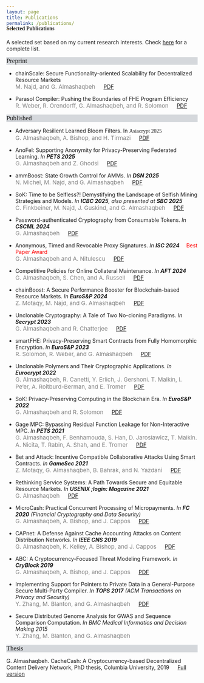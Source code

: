 ```yaml
---
layout: page
title: Publications
permalink: /publications/
---
```


<h4 style="font-family: 'Comic Sans MS'; margin-top: -30px;">Selected Publications</h4>

A selected set based on my current research interests. Check [here](https://scholar.google.com/citations?hl=en&user=QKIkII0AAAAJ&view_op=list_works&sortby=pubdate) for a complete list.<br/>

<div style="font-family: 'Comic Sans MS'; font-size:17px; background-color:rgb(213, 216, 220);margin-bottom:6px;">Preprint</div> 

* chainScale: Secure Functionality-oriented Scalability for Decentralized Resource Markets<br/> <span style="color:grey; font-size:15px;">M. Najd, and G. Almashaqbeh</span> &emsp; [PDF](https://arxiv.org/pdf/2509.20356)<br/>

* Parasol Compiler: Pushing the Boundaries of FHE Program Efficiency<br/>
  <span style="color:grey; font-size:15px;">R. Weber, R. Orendorff, G. Almashaqbeh, and R. Solomon</span> &emsp; [PDF](https://eprint.iacr.org/2025/1144.pdf)<br/>


<div style="font-family: 'Comic Sans MS'; font-size:17px; background-color:rgb(213, 216, 220);margin-bottom:6px;">Published</div> 

* Adversary Resilient Learned Bloom Filters. In <span style="font-family: Georgia, serif; font-weight: 500">Asiacrypt 2025</span><br/> <span style="color:grey; font-size:15px;">G. Almashaqbeh, A. Bishop, and H. Tirmazi</span> &emsp; [PDF](https://eprint.iacr.org/2024/754.pdf)<br/>

* AnoFel: Supporting Anonymity for Privacy-Preserving Federated Learning. _In **PETS 2025**_<br/> <span style="color:grey; font-size:15px;">G. Almashaqbeh and Z. Ghodsi</span> &emsp; [PDF](https://petsymposium.org/popets/2025/popets-2025-0051.pdf)<br/>

* ammBoost: State Growth Control for AMMs. _In **DSN 2025**_<br/> <span style="color:grey; font-size:15px;">N. Michel, M. Najd, and G. Almashaqbeh</span> &emsp; [PDF](https://eprint.iacr.org/2024/1021)<br/>

* SoK: Time to be Selfless?! Demystifying the Landscape of Selfish Mining Strategies and Models. _In **ICBC 2025**, also presented at **SBC 2025**_<br/> <span style="color:grey; font-size:15px;">C. Finkbeiner, M. Najd, J. Guskind, and G. Almashaqbeh</span> &emsp; [PDF](https://eprint.iacr.org/2025/43)<br/>

* Password-authenticated Cryptography from Consumable Tokens. _In **CSCML 2024**_<br/> <span style="color:grey; font-size:15px;">G. Almashaqbeh</span> &emsp; [PDF](https://eprint.iacr.org/2024/1283)<br/>

* Anonymous, Timed and Revocable Proxy Signatures. _In **ISC 2024**_ &emsp;<span style="color:red;">Best Paper Award</span><br/> <span style="color:grey; font-size:15px;">G. Almashaqbeh and A. Nitulescu</span>  &emsp; [PDF](https://eprint.iacr.org/2023/833)<br/>

* Competitive Policies for Online Collateral Maintenance. _In **AFT 2024**_<br/> <span style="color:grey; font-size:15px;">G. Almashaqbeh, S. Chen, and A. Russell</span> &emsp; [PDF](https://eprint.iacr.org/2024/1022)<br/>

* chainBoost: A Secure Performance Booster for Blockchain-based Resource Markets. _In **EuroS&P 2024**_<br/> <span style="color:grey; font-size:15px;">Z. Motaqy, M. Najd, and G. Almashaqbeh</span> &emsp; [PDF](https://eprint.iacr.org/2024/1020)<br/>

* Unclonable Cryptography: A Tale of Two No-cloning Paradigms. _In **Secrypt 2023**_<br/> <span style="color:grey; font-size:15px;">G. Almashaqbeh and R. Chatterjee</span> &emsp; [PDF](https://eprint.iacr.org/2023/702)<br/>

* smartFHE: Privacy-Preserving Smart Contracts from Fully Homomorphic Encryption. _In **EuroS&P 2023**_<br/> <span style="color:grey; font-size:15px;">R. Solomon, R. Weber, and G. Almashaqbeh</span> &emsp; [PDF](https://eprint.iacr.org/2021/133)<br/>

* Unclonable Polymers and Their Cryptographic Applications. _In **Eurocrypt 2022**_<br/> <span style="color:grey; font-size:15px;">G. Almashaqbeh, R. Canetti, Y. Erlich, J. Gershoni. T. Malkin, I. Pe’er, A. Roitburd-Berman, and E. Tromer</span> &emsp; [PDF](https://eprint.iacr.org/2022/658)<br/>

* SoK: Privacy-Preserving Computing in the Blockchain Era. _In **EuroS&P 2022**_<br/> <span style="color:grey; font-size:15px;">G. Almashaqbeh and R. Solomon</span> &emsp; [PDF](https://eprint.iacr.org/2021/727.pdf)<br/>

* Gage MPC: Bypassing Residual Function Leakage for Non-Interactive MPC. _In **PETS 2021**_<br/> <span style="color:grey; font-size:15px;">G. Almashaqbeh, F. Benhamouda, S. Han, D. Jaroslawicz, T. Malkin. A. Nicita, T. Rabin, A. Shah, and E. Tromer</span> &emsp; [PDF](https://eprint.iacr.org/2021/256)<br/>

* Bet and Attack: Incentive Compatible Collaborative Attacks Using Smart Contracts. _In **GameSec 2021**_<br/> <span style="color:grey; font-size:15px;">Z. Motaqy, G. Almashaqbeh, B. Bahrak, and N. Yazdani</span> &emsp; [PDF](https://arxiv.org/pdf/2010.12280.pdf)<br/>

* Rethinking Service Systems: A Path Towards Secure and Equitable Resource Markets. _In **USENIX ;login: Magazine 2021**_<br/> <span style="color:grey; font-size:15px;">G. Almashaqbeh</span> &emsp; [PDF](./preprint/almashaqbeh-login-21.pdf)<br/>

* MicroCash: Practical Concurrent Processing of Micropayments. _In **FC 2020** (Financial Cryptography and Data Security)_<br/> <span style="color:grey; font-size:15px;">G. Almashaqbeh, A. Bishop, and J. Cappos</span> &emsp; [PDF](https://arxiv.org/abs/1911.08520)<br/>
  
* CAPnet: A Defense Against Cache Accounting Attacks on Content Distribution Networks. _In **IEEE CNS 2019**_<br/> <span style="color:grey; font-size:15px;">G. Almashaqbeh, K. Kelley, A. Bishop, and J. Cappos</span> &emsp; [PDF](https://arxiv.org/abs/1906.10272)<br/>

* ABC: A Cryptocurrency-Focused Threat Modeling Framework. _In **CryBlock 2019**_<br/> <span style="color:grey; font-size:15px;">G. Almashaqbeh, A. Bishop, and J. Cappos</span> &emsp; [PDF](https://arxiv.org/abs/1903.03422)<br/>

* Implementing Support for Pointers to Private Data in a General-Purpose Secure Multi-Party Compiler. _In **TOPS 2017** (ACM Transactions on Privacy and Security)_<br/> <span style="color:grey; font-size:15px;">Y. Zhang, M. Blanton, and G. Almashaqbeh</span> &emsp; [PDF](https://arxiv.org/abs/1509.01763)<br/>

* Secure Distributed Genome Analysis for GWAS and Sequence Comparison Computation. _In BMC Medical Informatics and Decision Making 2015_<br/> <span style="color:grey; font-size:15px;">Y. Zhang, M. Blanton, and G. Almashaqbeh</span> 


<div style="font-family: 'Comic Sans MS'; font-size:17px; background-color:rgb(213, 216, 220);margin-bottom:6px;">Thesis</div> 

G. Almashaqbeh. CacheCash: A Cryptocurrency-based Decentralized Content Delivery Network, PhD thesis, Columbia University, 2019 &emsp; [Full version](https://academiccommons.columbia.edu/doi/10.7916/d8-kmv2-7n57)

